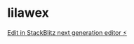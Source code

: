 # lilawex

[Edit in StackBlitz next generation editor ⚡️](https://stackblitz.com/~/github.com/wawawee/lilawex)